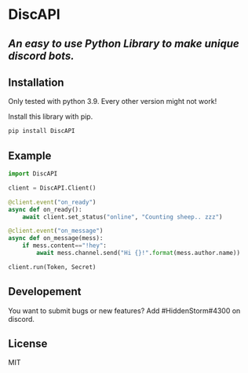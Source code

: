 # DiscAPI
## _An easy to use Python Library to make unique discord bots._

## Installation

Only tested with python 3.9. 
Every other version might not work!

Install this library with pip.

```sh
pip install DiscAPI
```

## Example

```py
import DiscAPI

client = DiscAPI.Client()

@client.event("on_ready")
async def on_ready():
    await client.set_status("online", "Counting sheep.. zzz")

@client.event("on_message")
async def on_message(mess):
    if mess.content=="!hey":
        await mess.channel.send("Hi {}!".format(mess.author.name))

client.run(Token, Secret)

```

## Developement

You want to submit bugs or new features? Add #HiddenStorm#4300 on discord.

## License

MIT
